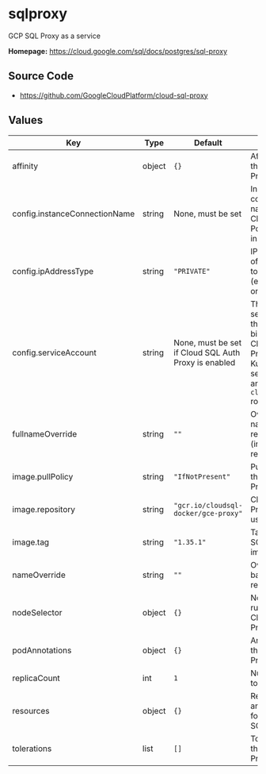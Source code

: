 # sqlproxy

GCP SQL Proxy as a service

**Homepage:** <https://cloud.google.com/sql/docs/postgres/sql-proxy>

## Source Code

* <https://github.com/GoogleCloudPlatform/cloud-sql-proxy>

## Values

| Key | Type | Default | Description |
|-----|------|---------|-------------|
| affinity | object | `{}` | Affinity rules for the Cloud SQL Proxy pod |
| config.instanceConnectionName | string | None, must be set | Instance connection name for a Cloud SQL PostgreSQL instance |
| config.ipAddressType | string | `"PRIVATE"` | IP address type of the instance to connect to (either `PUBLIC` or `PRIVATE`) |
| config.serviceAccount | string | None, must be set if Cloud SQL Auth Proxy is enabled | The Google service account that has an IAM binding to the Cloud SQL Proxy Kubernetes service account and has the `cloudsql.client` role |
| fullnameOverride | string | `""` | Override the full name for resources (includes the release name) |
| image.pullPolicy | string | `"IfNotPresent"` | Pull policy for the Cloud SQL Proxy image |
| image.repository | string | `"gcr.io/cloudsql-docker/gce-proxy"` | Cloud SQL Proxy image to use |
| image.tag | string | `"1.35.1"` | Tag of Cloud SQL Proxy image to use |
| nameOverride | string | `""` | Override the base name for resources |
| nodeSelector | object | `{}` | Node selector rules for the Cloud SQL Proxy pod |
| podAnnotations | object | `{}` | Annotations for the Cloud SQL Proxy pod |
| replicaCount | int | `1` | Number of pods to start |
| resources | object | `{}` | Resource limits and requests for the Cloud SQL Proxy pod |
| tolerations | list | `[]` | Tolerations for the Cloud SQL Proxy pod |
